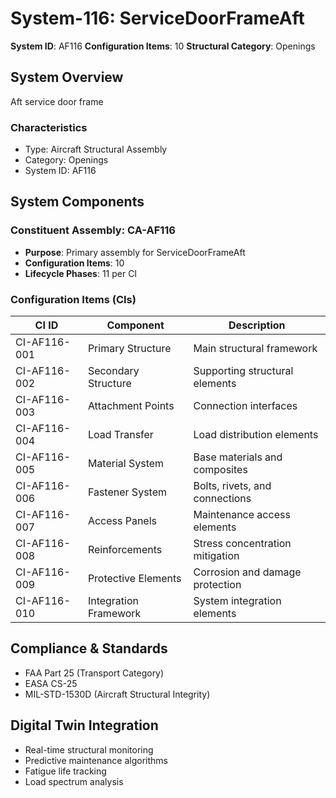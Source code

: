 # System-116: ServiceDoorFrameAft

**System ID**: AF116
**Configuration Items**: 10
**Structural Category**: Openings

## System Overview

Aft service door frame

### Characteristics
- Type: Aircraft Structural Assembly
- Category: Openings
- System ID: AF116

## System Components

### Constituent Assembly: CA-AF116
- **Purpose**: Primary assembly for ServiceDoorFrameAft
- **Configuration Items**: 10
- **Lifecycle Phases**: 11 per CI

### Configuration Items (CIs)

| CI ID | Component | Description |
|-------|-----------|-------------|
| CI-AF116-001 | Primary Structure | Main structural framework |
| CI-AF116-002 | Secondary Structure | Supporting structural elements |
| CI-AF116-003 | Attachment Points | Connection interfaces |
| CI-AF116-004 | Load Transfer | Load distribution elements |
| CI-AF116-005 | Material System | Base materials and composites |
| CI-AF116-006 | Fastener System | Bolts, rivets, and connections |
| CI-AF116-007 | Access Panels | Maintenance access elements |
| CI-AF116-008 | Reinforcements | Stress concentration mitigation |
| CI-AF116-009 | Protective Elements | Corrosion and damage protection |
| CI-AF116-010 | Integration Framework | System integration elements |

## Compliance & Standards
- FAA Part 25 (Transport Category)
- EASA CS-25
- MIL-STD-1530D (Aircraft Structural Integrity)

## Digital Twin Integration
- Real-time structural monitoring
- Predictive maintenance algorithms
- Fatigue life tracking
- Load spectrum analysis
